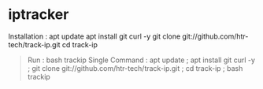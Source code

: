 # iptracker



Installation :
apt update
apt install git curl -y
git clone git://github.com/htr-tech/track-ip.git
cd track-ip
> Run : bash trackip
Single Command :
apt update ; apt install git curl -y ; git clone git://github.com/htr-tech/track-ip.git ; cd track-ip ; bash trackip

